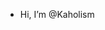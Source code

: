 - Hi, I’m @Kaholism

<!---
Kaholism/Kaholism is a ✨ special ✨ repository because its `README.md` (this file) appears on your GitHub profile.
You can click the Preview link to take a look at your changes.
--->
